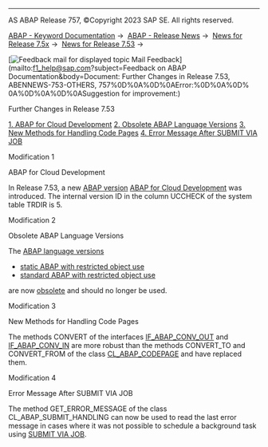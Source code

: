   

* * *

AS ABAP Release 757, ©Copyright 2023 SAP SE. All rights reserved.

[ABAP - Keyword Documentation](javascript:call_link\('abenabap.htm'\)) →  [ABAP - Release News](javascript:call_link\('abennews.htm'\)) →  [News for Release 7.5x](javascript:call_link\('abennews-75.htm'\)) →  [News for Release 7.53](javascript:call_link\('abennews-753.htm'\)) → 

 [![](Mail.gif?object=Mail.gif&sap-language=EN "Feedback mail for displayed topic") Mail Feedback](mailto:f1_help@sap.com?subject=Feedback on ABAP Documentation&body=Document: Further Changes in Release 7.53, ABENNEWS-753-OTHERS, 757%0D%0A%0D%0AError:%0D%0A%0D%
0A%0D%0A%0D%0ASuggestion for improvement:)

Further Changes in Release 7.53

[1\. ABAP for Cloud Development](#!ABAP_MODIFICATION_1@1@)
[2\. Obsolete ABAP Language Versions](#!ABAP_MODIFICATION_2@2@)
[3\. New Methods for Handling Code Pages](#!ABAP_MODIFICATION_3@3@)
[4\. Error Message After SUBMIT VIA JOB](#!ABAP_MODIFICATION_4@4@)

Modification 1   

ABAP for Cloud Development

In Release 7.53, a new [ABAP version](javascript:call_link\('abenabap_version_glosry.htm'\) "Glossary Entry") [ABAP for Cloud Development](javascript:call_link\('abenabap_for_sap_cloud_glosry.htm'\) "Glossary Entry") was introduced. The internal version ID in the column UCCHECK of the system table TRDIR is 5.

Modification 2   

Obsolete ABAP Language Versions

The [ABAP language versions](javascript:call_link\('abenabap_version_glosry.htm'\) "Glossary Entry")

-   [static ABAP with restricted object use](javascript:call_link\('abenabap_static_restr_glosry.htm'\) "Glossary Entry")
-   [standard ABAP with restricted object use](javascript:call_link\('abenstandard_abap_restr_obj_glosry.htm'\) "Glossary Entry")

are now [obsolete](javascript:call_link\('abenabap_versions_obsolete.htm'\)) and should no longer be used.

Modification 3   

New Methods for Handling Code Pages

The methods CONVERT of the interfaces [IF\_ABAP\_CONV\_OUT](javascript:call_link\('abencl_abap_conv_codepage.htm'\)) and [IF\_ABAP\_CONV\_IN](javascript:call_link\('abencl_abap_conv_codepage.htm'\)) are more robust than the methods CONVERT\_TO and CONVERT\_FROM of the class [CL\_ABAP\_CODEPAGE](javascript:call_link\('abencl_abap_codepage_obsolete.htm'\)) and have replaced them.

Modification 4   

Error Message After SUBMIT VIA JOB

The method GET\_ERROR\_MESSAGE of the class CL\_ABAP\_SUBMIT\_HANDLING can now be used to read the last error message in cases where it was not possible to schedule a background task using [SUBMIT VIA JOB](javascript:call_link\('abapsubmit_via_job.htm'\)).